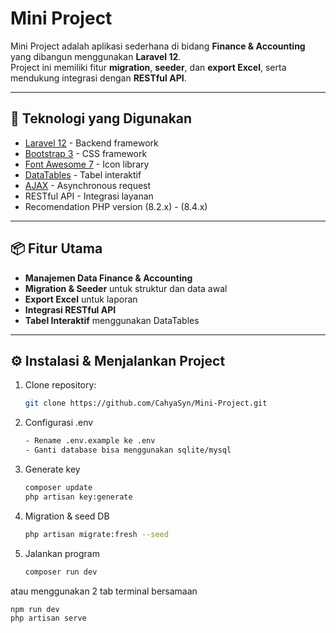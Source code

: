 # Mini Project

Mini Project adalah aplikasi sederhana di bidang **Finance & Accounting** yang dibangun menggunakan **Laravel 12**.  
Project ini memiliki fitur **migration**, **seeder**, dan **export Excel**, serta mendukung integrasi dengan **RESTful API**.

---

## 🚀 Teknologi yang Digunakan
- [Laravel 12](https://laravel.com/) - Backend framework
- [Bootstrap 3](https://getbootstrap.com/docs/3.4/) - CSS framework
- [Font Awesome 7](https://fontawesome.com/) - Icon library
- [DataTables](https://datatables.net/) - Tabel interaktif
- [AJAX](https://developer.mozilla.org/en-US/docs/Web/Guide/AJAX) - Asynchronous request
- RESTful API - Integrasi layanan
- Recomendation PHP version (8.2.x) - (8.4.x)

---

## 📦 Fitur Utama
- **Manajemen Data Finance & Accounting**
- **Migration & Seeder** untuk struktur dan data awal
- **Export Excel** untuk laporan
- **Integrasi RESTful API**
- **Tabel Interaktif** menggunakan DataTables

---

## ⚙️ Instalasi & Menjalankan Project

1. Clone repository:
   ```bash
   git clone https://github.com/CahyaSyn/Mini-Project.git
3. Configurasi .env
   ```bash
   - Rename .env.example ke .env
   - Ganti database bisa menggunakan sqlite/mysql
5. Generate key
   ```bash
   composer update
   php artisan key:generate
7. Migration & seed DB
   ```bash
   php artisan migrate:fresh --seed
8. Jalankan program
   ```bash
   composer run dev
atau menggunakan 2 tab terminal bersamaan
   ```bash
   npm run dev
   php artisan serve
